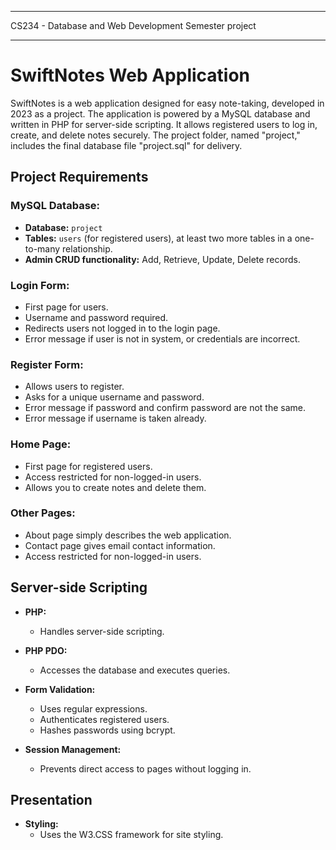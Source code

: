 ****************************************************************************************** 
CS234 - Database and Web Development
Semester project
***********************************************************************************************

# SwiftNotes Web Application

SwiftNotes is a web application designed for easy note-taking, developed in 2023 as a project. The application is powered by a MySQL database and written in PHP for server-side scripting. It allows registered users to log in, create, and delete notes securely. The project folder, named "project," includes the final database file "project.sql" for delivery.


## Project Requirements

### MySQL Database:

- **Database:** `project`
- **Tables:** `users` (for registered users), at least two more tables in a one-to-many relationship.
- **Admin CRUD functionality:** Add, Retrieve, Update, Delete records.

### Login Form:

- First page for users.
- Username and password required.
- Redirects users not logged in to the login page.
- Error message if user is not in system, or credentials are incorrect.

### Register Form:

- Allows users to register.
- Asks for a unique username and password.
- Error message if password and confirm password are not the same.
- Error message if username is taken already.

### Home Page:

- First page for registered users.
- Access restricted for non-logged-in users.
- Allows you to create notes and delete them.

### Other Pages:

- About page simply describes the web application.
- Contact page gives email contact information.
- Access restricted for non-logged-in users.

## Server-side Scripting

- **PHP:**
  - Handles server-side scripting.

- **PHP PDO:**
  - Accesses the database and executes queries.

- **Form Validation:**
  - Uses regular expressions.
  - Authenticates registered users.
  - Hashes passwords using bcrypt.

- **Session Management:**
  - Prevents direct access to pages without logging in.

## Presentation

- **Styling:**
  - Uses the W3.CSS framework for site styling.
